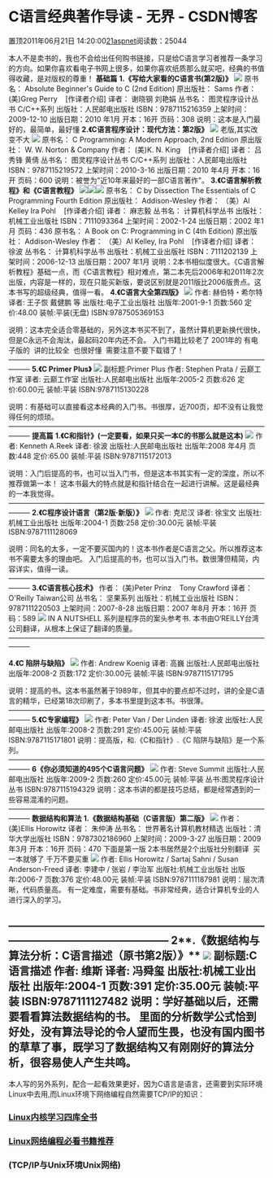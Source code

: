 
# C语言经典著作导读 - 无界 - CSDN博客

置顶2011年06月21日 14:20:00[21aspnet](https://me.csdn.net/21aspnet)阅读数：25044


本人不是卖书的，我也不会给出任何购书链接，只是给C语言学习者推荐一条学习的方向。如果你喜欢看电子书网上很多，如果你喜欢纸质那么就买吧，经典的书值得收藏，是对版权的尊重！
**基础篇**
**1.《写给大家看的C语言书(第2版)》**
![](http://hi.csdn.net/attachment/201203/15/0_1331821243fmss.gif)
原书名： Absolute Beginner's Guide to C (2nd Edition)
原出版社： Sams
作者： (美)Greg Perry    [作译者介绍]
译者： 谢晓钢 刘艳娟
丛书名： 图灵程序设计丛书 C/C++系列
出版社：人民邮电出版社
ISBN：9787115216359
上架时间：2009-12-10
出版日期：2010 年1月
开本：16开
页码：308
说明：这本是入门最好的，最简单，最好懂
**2.《C语言程序设计：现代方法：第2版》**
![](http://hi.csdn.net/attachment/201203/15/0_1331821360VuRi.gif)
老版,其实改变不大
![](http://hi.csdn.net/attachment/201203/15/0_1331821497egP9.gif)
原书名： C Programming: A Modern Approach, 2nd Edition
原出版社： W. W. Norton & Company
作者： (美)K. N. King    [作译者介绍]
译者： 吕秀锋 黄倩
丛书名： 图灵程序设计丛书 C/C++系列
出版社：人民邮电出版社
ISBN：9787115219572
上架时间：2010-3-16
出版日期：2010 年4月
开本：16开
页码：600
说明：被誉为"近10年来最好的一部C语言著作"。
**3.《C语言解析教程》和《C语言教程》**
![](http://hi.csdn.net/attachment/201203/15/0_1331822005r8H8.gif)![](http://hi.csdn.net/attachment/201203/15/0_1331822018czzr.gif)![](http://hi.csdn.net/attachment/201203/15/0_1331822030X5n5.gif)
原书名： C by Dissection The Essentials of C Programming Fourth Edition
原出版社： Addison-Wesley
作者： （美）Al Kelley Ira Pohl    [作译者介绍]
译者： 麻志毅
丛书名： 计算机科学丛书
出版社：机械工业出版社
ISBN：7111093364
上架时间：2002-1-24
出版日期：2002 年1月
页码：436
原书名： A Book on C: Programming in C (4th Edition)
原出版社： Addison-Wesley
作者： （美）Al Kelley, Ira Pohl    [作译者介绍]
译者： 徐波
丛书名： 计算机科学丛书
出版社：机械工业出版社
ISBN：7111202139
上架时间：2006-12-13
出版日期：2007 年1月
说明：2本书相似度很大。《C语言解析教程》基础一点，而《C语言教程》相对难点，第二本先后2006年和2011年2次出版，内容是一样的，现在只能买新版，要说区别就是2011版比2006版贵点。这本书写的超级经典，值得一看。
**4.《C语言大全第四版》**
![](http://hi.csdn.net/attachment/201108/17/0_1313548861X5US.gif)
作者: 赫伯特・希尔特
译者: 王子恢 戴健鹏 等
出版社:电子工业出版社
出版年:2001-9-1
页数:560
定价:48.00
装帧:平装(无盘)
ISBN:9787505369153

说明：这本完全适合零基础的，另外这本书买不到了，虽然计算机更新换代很快，但是C永远不会淘汰，最起码20年内还不会。
入门书籍比较老了 2001年的 有电子版的  讲的比较全  也很好懂  需要注意不要下载错了！
———————————————————————————————————————
**5.《C Primer Plus》**
![](http://hi.csdn.net/attachment/201108/1/0_1312183171VaqT.gif)
副标题:Primer Plus
作者: Stephen Prata / 云巅工作室
译者: 云巅工作室
出版社:人民邮电出版社
出版年:2005-2
页数:626
定价:60.00元
装帧:平装
ISBN:9787115130228

说明：有基础可以直接看这本经典的入门书。书很厚，近700页，却不没有让我觉得任何的烦琐。
———————————————————————————————————————
**提高篇**
**1.《C和指针》(****一定要看，如果只买一本C的书那么就是这本****)**
![](http://hi.csdn.net/attachment/201108/17/0_1313549103guDL.gif)
作者: Kenneth A.Reek
译者: 徐波
出版社:人民邮电出版社
出版年:2008 年4月
页数:448
定价:65.00
装帧:平装
ISBN:9787115172013

说明：入门后提高的书，也可以当入门书，但是这本书其实有一定的深度，所以不推荐做第一本！
这本书最大的特点就是和指针结合在一起进行讲解。这是最经典的一本我觉得。
———————————————————————————————————————
**2.《C程序设计语言（第2版·新版）》**
![](http://hi.csdn.net/attachment/201108/1/0_1312183403ixXZ.gif)
作者: 克尼汉
译者: 徐宝文
出版社:机械工业出版社
出版年:2004-1
页数:258
定价:30.00元
装帧:平装
ISBN:9787111128069

说明：同名的太多，一定不要买国内的！这本书作者是C语言之父。所以推荐这本书不需要太多的理由吧。
入门后提高的书，也可以当入门书。数很薄但精简，内容详实，值得一读。
———————————————————————————————————————
**3.《C语言核心技术》**
作者： (美)Peter Prinz    Tony Crawford
译者： O'Reilly Taiwan公司
丛书名： 坚果系列
出版社：机械工业出版社
ISBN：9787111220503
上架时间：2007-8-28
出版日期：2007 年8月
开本：16开
页码：589
![](http://hi.csdn.net/attachment/201201/9/0_1326090720ynyv.gif)
IN A NUTSHELL 系列是程序员的案头参考书. 本书由O‘REILLY台湾公司翻译，从根本上保证了翻译的质量。
———————————————————————————————————————

**4.《C 陷阱与缺陷》**
![](http://hi.csdn.net/attachment/201108/1/0_1312183680Th97.gif)
作者: Andrew Koenig
译者: 高巍
出版社:人民邮电出版社
出版年:2008-2
页数:172
定价:30.00元
装帧:平装
ISBN:9787115171795

说明：提高的书。这本书虽然著于1989年，但其中的要点却不过时，讲的全是C语言的精华，已经第18次印刷了，多本书里提到这本书。书很薄。
———————————————————————————————————————
**5.《C专家编程》**
![](http://hi.csdn.net/attachment/201108/1/0_1312183875Rycs.gif)
作者: Peter Van / Der Linden
译者: 徐波
出版社:人民邮电出版社
出版年:2008-2
页数:291
定价:45.00元
装帧:平装
ISBN:9787115171801
说明：提高版，和.《C和指针》.《C 陷阱与缺陷》是一个系列。
———————————————————————————————————————
**6《你必须知道的495个C语言问题》**
![](http://hi.csdn.net/attachment/201108/17/0_1313550505zW9j.gif)
作者: Steve Summit
出版社:人民邮电出版社
出版年:2009-2
页数:260
定价:45.00元
装帧:平装
丛书:图灵程序设计丛书
ISBN:9787115194329
说明：这本书讲的都是技巧总结，都是经常遇到的一些容易混淆的问题。
———————————————————————————————————————
**数据结构和算法**
**1.《数据结构基础（C语言版）第二版》**
![](http://hi.csdn.net/attachment/201201/9/0_1326091057Ep8A.gif)
作者： (美)Ellis Horowitz
译者： 朱仲涛
丛书名： 世界著名计算机教材精选
出版社：清华大学出版社
ISBN：9787302186960
上架时间：2009-3-27
出版日期：2009 年3月
开本：16开
页码：470
下面是第一版 2本书居然是2个出版社分别翻译  买一本就够了 千万不要买重
![](http://hi.csdn.net/attachment/201108/17/0_1313549355evkM.gif)
作者: Ellis Horowitz / Sartaj Sahni / Susan Anderson-Freed
译者: 李建中 / 张岩 / 李治军
出版社:机械工业出版社
出版年:2006-7
页数:376
定价:48.00元
装帧:平装
ISBN:9787111187981
说明：层次清晰，代码质量高。 有一定难度，需要有基础。书非常经典，适合计算机专业的人进行深入的学习。

———————————————————————————————————————
2**.《数据结构与算法分析：C语言描述（原书第2版）》**
![](http://hi.csdn.net/attachment/201108/17/0_1313549224EtHK.gif)
副标题:C语言描述
作者: 维斯
译者: 冯舜玺
出版社:机械工业出版社
出版年:2004-1
页数:391
定价:35.00元
装帧:平装
ISBN:9787111127482
说明：学好基础以后，还需要看看算法数据结构的书。
里面的分析数学公式恰到好处，没有算法导论的令人望而生畏，也没有国内图书的草草了事，既学习了数据结构又有刚刚好的算法分析，很容易使人产生共鸣。
---------------------------------------
本人写的另外系列，配合一起看效果更好，因为C语言是语言，还需要到实际环境Linux中去用,而Linux环境下网络编程自然需要TCP/IP的知识：
### [Linux内核学习四库全书](http://blog.csdn.net/21aspnet/article/details/6585602)
### [Linux网络编程必看书籍推荐](http://blog.csdn.net/21aspnet/article/details/6694485)
### (TCP/IP与Unix环境Unix网络)


